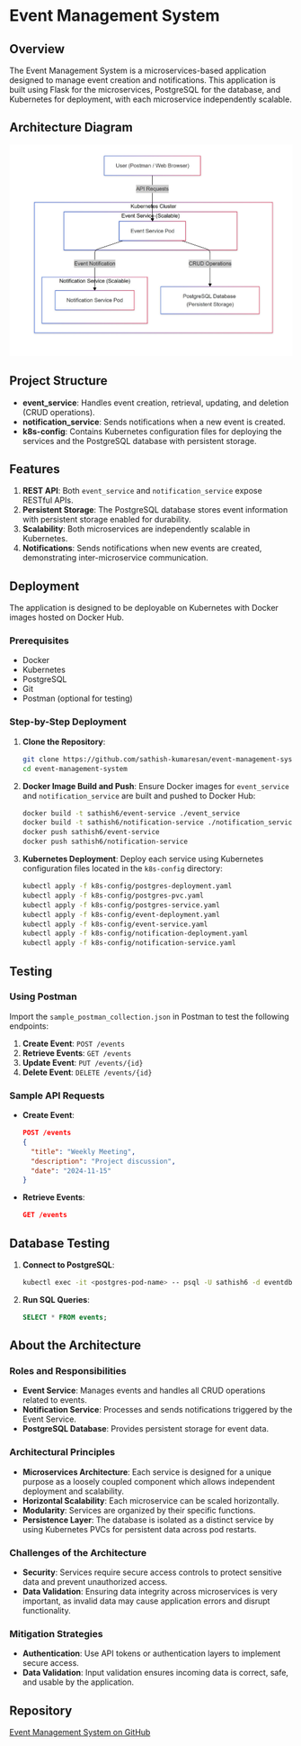 # Event Management System

## Overview
The Event Management System is a microservices-based application designed to manage event creation and notifications. This application is built using Flask for the microservices, PostgreSQL for the database, and Kubernetes for deployment, with each microservice independently scalable.

## Architecture Diagram
![Architecture Diagram](https://github.com/sathish-kumaresan/event-management-system/blob/master/Architecture_Diagram%20-%20Event_Management_System.jpg)

## Project Structure
- **event_service**: Handles event creation, retrieval, updating, and deletion (CRUD operations).
- **notification_service**: Sends notifications when a new event is created.
- **k8s-config**: Contains Kubernetes configuration files for deploying the services and the PostgreSQL database with persistent storage.

## Features
1. **REST API**: Both `event_service` and `notification_service` expose RESTful APIs.
2. **Persistent Storage**: The PostgreSQL database stores event information with persistent storage enabled for durability.
3. **Scalability**: Both microservices are independently scalable in Kubernetes.
4. **Notifications**: Sends notifications when new events are created, demonstrating inter-microservice communication.

## Deployment
The application is designed to be deployable on Kubernetes with Docker images hosted on Docker Hub.

### Prerequisites
- Docker
- Kubernetes
- PostgreSQL
- Git
- Postman (optional for testing)

### Step-by-Step Deployment
1. **Clone the Repository**:
    ```bash
    git clone https://github.com/sathish-kumaresan/event-management-system.git
    cd event-management-system
    ```

2. **Docker Image Build and Push**:
   Ensure Docker images for `event_service` and `notification_service` are built and pushed to Docker Hub:
    ```bash
    docker build -t sathish6/event-service ./event_service
    docker build -t sathish6/notification-service ./notification_service
    docker push sathish6/event-service
    docker push sathish6/notification-service
    ```

3. **Kubernetes Deployment**:
   Deploy each service using Kubernetes configuration files located in the `k8s-config` directory:
    ```bash
    kubectl apply -f k8s-config/postgres-deployment.yaml
    kubectl apply -f k8s-config/postgres-pvc.yaml
    kubectl apply -f k8s-config/postgres-service.yaml
    kubectl apply -f k8s-config/event-deployment.yaml
    kubectl apply -f k8s-config/event-service.yaml
    kubectl apply -f k8s-config/notification-deployment.yaml
    kubectl apply -f k8s-config/notification-service.yaml
    ```

## Testing
### Using Postman
Import the `sample_postman_collection.json` in Postman to test the following endpoints:
1. **Create Event**: `POST /events`
2. **Retrieve Events**: `GET /events`
3. **Update Event**: `PUT /events/{id}`
4. **Delete Event**: `DELETE /events/{id}`

### Sample API Requests
- **Create Event**:
    ```json
    POST /events
    {
      "title": "Weekly Meeting",
      "description": "Project discussion",
      "date": "2024-11-15"
    }
    ```
- **Retrieve Events**:
    ```json
    GET /events
    ```

## Database Testing

1. **Connect to PostgreSQL**:
   ```bash
   kubectl exec -it <postgres-pod-name> -- psql -U sathish6 -d eventdb
   ```

2. **Run SQL Queries**:
   ```sql
   SELECT * FROM events;
   ```

## About the Architecture

### Roles and Responsibilities
- **Event Service**: Manages events and handles all CRUD operations related to events.
- **Notification Service**: Processes and sends notifications triggered by the Event Service.
- **PostgreSQL Database**: Provides persistent storage for event data.

### Architectural Principles
- **Microservices Architecture**: Each service is designed for a unique purpose as a loosely coupled component which allows independent deployment and scalability.
- **Horizontal Scalability**: Each microservice can be scaled horizontally.
- **Modularity**: Services are organized by their specific functions.
- **Persistence Layer**: The database is isolated as a distinct service by using Kubernetes PVCs for persistent data across pod restarts.

### Challenges of the Architecture
- **Security**: Services require secure access controls to protect sensitive data and prevent unauthorized access.
- **Data Validation**: Ensuring data integrity across microservices is very important, as invalid data may cause application errors and disrupt functionality.

### Mitigation Strategies
- **Authentication**: Use API tokens or authentication layers to implement secure access.
- **Data Validation**: Input validation ensures incoming data is correct, safe, and usable by the application.

## Repository
[Event Management System on GitHub](https://github.com/sathish-kumaresan/event-management-system)

